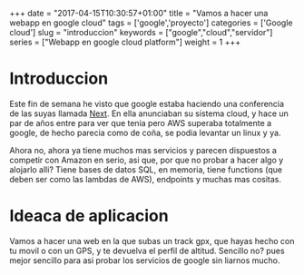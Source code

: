 +++
date = "2017-04-15T10:30:57+01:00"
title = "Vamos a hacer una webapp en google cloud"
tags = ['google','proyecto']
categories = ['Google cloud']
slug = "introduccion"
keywords = ["google","cloud","servidor"]
series = ["Webapp en google cloud platform"]
weight = 1
+++


# Introduccion
Este fin de semana he visto que google estaba haciendo una conferencia de las suyas llamada [Next](https://cloudnext.withgoogle.com/). En ella anunciaban
su sistema cloud, y hace un par de años entre para ver que tenia pero AWS superaba totalmente a google, de hecho parecia como de coña, se podia levantar un linux
y ya.

Ahora no, ahora ya tiene muchos mas servicios y parecen dispuestos a competir con Amazon en serio, asi que, por que no probar a hacer algo y alojarlo alli? Tiene bases
de datos SQL, en memoria, tiene functions (que deben ser como las lambdas de AWS), endpoints y muchas mas cositas.


# Ideaca de aplicacion
Vamos a hacer una web en la que subas un track gpx, que hayas hecho con tu movil o con un GPS, y te devuelva el perfil de altitud. Sencillo no? pues mejor sencillo para 
asi probar los servicios de google sin liarnos mucho.